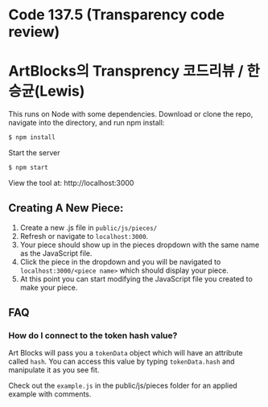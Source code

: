 # Code 137.5 (Transparency code review) 
# ArtBlocks의 Transprency 코드리뷰 / 한승균(Lewis)

This runs on Node with some dependencies. Download or clone the repo, navigate into the directory, and run npm install:

```bash
$ npm install
```

Start the server

```bash
$ npm start
```

View the tool at: http://localhost:3000

## Creating A New Piece:

1. Create a new .js file in `public/js/pieces/`
2. Refresh or navigate to `localhost:3000`.
3. Your piece should show up in the pieces dropdown with the same name as the JavaScript file.
4. Click the piece in the dropdown and you will be navigated to `localhost:3000/<piece name>` which should display your piece.
5. At this point you can start modifying the JavaScript file you created to make your piece.

## FAQ

### How do I connect to the token hash value?
Art Blocks will pass you a `tokenData` object which will have an attribute called `hash`. You can access this value by typing `tokenData.hash` and manipulate it as you see fit.

Check out the `example.js` in the public/js/pieces folder for an applied example with comments. 
